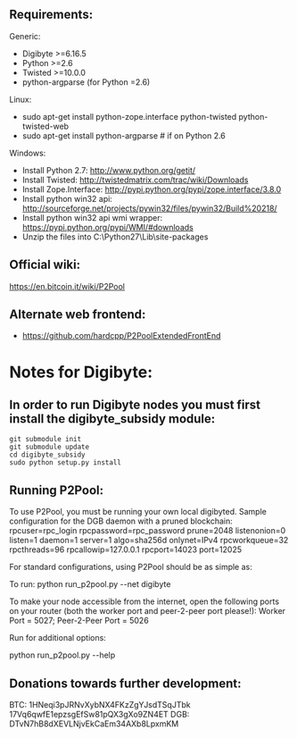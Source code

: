 Requirements:
-------------------------
Generic:
* Digibyte >=6.16.5
* Python >=2.6
* Twisted >=10.0.0
* python-argparse (for Python =2.6)

Linux:
* sudo apt-get install python-zope.interface python-twisted python-twisted-web
* sudo apt-get install python-argparse # if on Python 2.6

Windows:
* Install Python 2.7: http://www.python.org/getit/
* Install Twisted: http://twistedmatrix.com/trac/wiki/Downloads
* Install Zope.Interface: http://pypi.python.org/pypi/zope.interface/3.8.0
* Install python win32 api: http://sourceforge.net/projects/pywin32/files/pywin32/Build%20218/
* Install python win32 api wmi wrapper: https://pypi.python.org/pypi/WMI/#downloads
* Unzip the files into C:\Python27\Lib\site-packages

Official wiki:
-------------------------
https://en.bitcoin.it/wiki/P2Pool

Alternate web frontend:
-------------------------
* https://github.com/hardcpp/P2PoolExtendedFrontEnd

Notes for Digibyte:
=========================
In order to run Digibyte nodes you must first install the digibyte_subsidy module:
-------------------------
    git submodule init
    git submodule update
    cd digibyte_subsidy
    sudo python setup.py install

Running P2Pool:
-------------------------
To use P2Pool, you must be running your own local digibyted.
Sample configuration for the DGB daemon with a pruned blockchain:
    rpcuser=rpc_login
    rpcpassword=rpc_password
    prune=2048
    listenonion=0
    listen=1
    daemon=1
    server=1
    algo=sha256d
    onlynet=IPv4
    rpcworkqueue=32
    rpcthreads=96
    rpcallowip=127.0.0.1
    rpcport=14023
    port=12025

For standard configurations, using P2Pool should be as simple as:

To run:
    python run_p2pool.py --net digibyte

To make your node accessible from the internet, open the following ports on your router (both the worker port and peer-2-peer port please!):
    Worker Port = 5027; Peer-2-Peer Port = 5026

Run for additional options:

python run_p2pool.py --help

Donations towards further development:
-------------------------
BTC: 1HNeqi3pJRNvXybNX4FKzZgYJsdTSqJTbk 17Vq6qwfE1epzsgEfSw81pQX3gXo9ZN4ET
DGB: DTvN7hB8dXEVLNjvEkCaEm34AXb8LpxmKM
